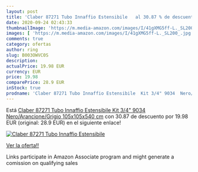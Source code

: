 ```yaml
---
layout: post
title: 'Claber 87271 Tubo Innaffio Estensibile   al 30.87 % de descuento'
date: 2020-09-24 02:43:33
thumbnailImage: 'https://m.media-amazon.com/images/I/41gXMG5ff-L._SL200_.jpg'
images: [ 'https://m.media-amazon.com/images/I/41gXMG5ff-L._SL200_.jpg' ]
comments: true
category: ofertas
author: ring
slug: B003OWVC0S
description:
actualPrice: 19.98 EUR
currency: EUR
price: 19.98
comparePrice: 28.9 EUR
inStock: true
prodname: 'Claber 87271 Tubo Innaffio Estensibile  Kit 3/4" 9034  Nero/Arancione/Grigio  105x105x540 cm'
---
```


Está [Claber 87271 Tubo Innaffio Estensibile  Kit 3/4" 9034  Nero/Arancione/Grigio  105x105x540 cm](https://www.amazon.it/dp/B003OWVC0S/?tag=tolees00-21) con 30.87 de descuento por 19.98 EUR (original: 28.9 EUR) en el siguiente enlace!

[![Claber 87271 Tubo Innaffio Estensibile  ](https://m.media-amazon.com/images/I/41gXMG5ff-L._SL200_.jpg)](https://www.amazon.it/dp/B003OWVC0S/?tag=tolees00-21)

[Ver la oferta!!](https://www.amazon.it/dp/B003OWVC0S/?tag=tolees00-21)

Links participate in Amazon Associate program and might generate a comission on qualifying sales


